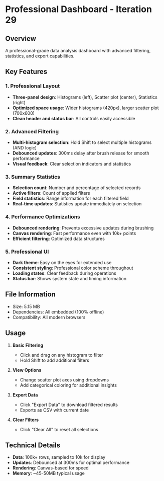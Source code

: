 # Professional Dashboard - Iteration 29

## Overview

A professional-grade data analysis dashboard with advanced filtering, statistics, and export capabilities.

## Key Features

### 1. Professional Layout
- **Three-panel design**: Histograms (left), Scatter plot (center), Statistics (right)
- **Optimized space usage**: Wider histograms (420px), larger scatter plot (700x600)
- **Clean header and status bar**: All controls easily accessible

### 2. Advanced Filtering
- **Multi-histogram selection**: Hold Shift to select multiple histograms (AND logic)
- **Debounced updates**: 300ms delay after brush release for smooth performance
- **Visual feedback**: Clear selection indicators and statistics

### 3. Summary Statistics
- **Selection count**: Number and percentage of selected records
- **Active filters**: Count of applied filters
- **Field statistics**: Range information for each filtered field
- **Real-time updates**: Statistics update immediately on selection

### 4. Performance Optimizations
- **Debounced rendering**: Prevents excessive updates during brushing
- **Canvas rendering**: Fast performance even with 10k+ points
- **Efficient filtering**: Optimized data structures

### 5. Professional UI
- **Dark theme**: Easy on the eyes for extended use
- **Consistent styling**: Professional color scheme throughout
- **Loading states**: Clear feedback during operations
- **Status bar**: Shows system state and timing information

## File Information
- Size: 5.15 MB
- Dependencies: All embedded (100% offline)
- Compatibility: All modern browsers

## Usage

1. **Basic Filtering**
   - Click and drag on any histogram to filter
   - Hold Shift to add additional filters

2. **View Options**
   - Change scatter plot axes using dropdowns
   - Add categorical coloring for additional insights

3. **Export Data**
   - Click "Export Data" to download filtered results
   - Exports as CSV with current date

4. **Clear Filters**
   - Click "Clear All" to reset all selections

## Technical Details

- **Data**: 100k+ rows, sampled to 10k for display
- **Updates**: Debounced at 300ms for optimal performance
- **Rendering**: Canvas-based for speed
- **Memory**: ~45-50MB typical usage
